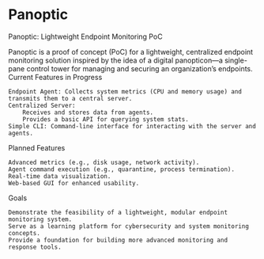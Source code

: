 # Panoptic
Panoptic: Lightweight Endpoint Monitoring PoC 

Panoptic is a proof of concept (PoC) for a lightweight, centralized endpoint monitoring solution inspired by the idea of a digital panopticon—a single-pane control tower for managing and securing an organization’s endpoints.
Current Features in Progress

    Endpoint Agent: Collects system metrics (CPU and memory usage) and transmits them to a central server.
    Centralized Server:
        Receives and stores data from agents.
        Provides a basic API for querying system stats.
    Simple CLI: Command-line interface for interacting with the server and agents.

Planned Features

    Advanced metrics (e.g., disk usage, network activity).
    Agent command execution (e.g., quarantine, process termination).
    Real-time data visualization.
    Web-based GUI for enhanced usability.

Goals

    Demonstrate the feasibility of a lightweight, modular endpoint monitoring system.
    Serve as a learning platform for cybersecurity and system monitoring concepts.
    Provide a foundation for building more advanced monitoring and response tools.
